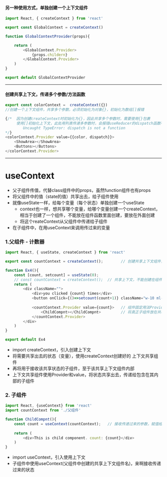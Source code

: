 
#### 另一种使用方式，单独创建一个上下文组件

```javascript
import React, { createContext } from 'react'

export const GlobalContext = createContext()

function GlobalContextProvider(props){

    return (
        <GlobalContext.Provider>
            {props.childern}
        </GlobalContext.Provider>
    )
}

export default GlobalContextProvider
```


-----

#### 创建共享上下文，传递多个参数/方法函数
```javascript
export const colorContext =  createContext({}) 
//创建一个上下文组件，共享多个参数，必须初始化为对象{}，初始化为数组[]报错
```
```javascript
{/*  因为创建createContext时初始化为{}，因此共享多个参数时，需要使用{}包裹
     使用[]初始化上下文，此处用列表传递多参数时，会报错useReducer的dispatch函数不能使用
        Uncaught TypeError: dispatch is not a function
*/}
<colorContext.Provider value={{color, dispatch}}>
    <ShowArea></ShowArea>
    <Buttons></Buttons>
</colorContext.Provider>
```


-----
# useContext
- 父子组件传值，代替class组件中的props，虽然function组件也有props
- 将父组件中的值（state的值）共享出去，给子组件使用
- 就像useState一样，给每个变量（每个状态）单独创建一个useState
  - context也一样，想共享哪个变量，给哪个变量创建一个createContext，相当于创建了一个组件，不能放在组件函数里面创建，要放在外面创建
  - 将这个reateContext从父组件中传递给子组件
- 在子组件中，在用useContext来调用传过来的变量

### 1.父组件 - 计数器
```javascript
import React, { useState, createContext } from 'react'

export const countContext = createContext();        // 创建共享上下文组件，并且要暴露出去

function Ex4(){
    const [count, setcount] = useState(0);
    // const countContext = createContext();  // 共享上下文，不能创建在组件函数内部
    return (
        <div className="">
            <div>you clicked {count} times</div>
            <button onClick={()=>setcount(count+1)} className="w-10 ml-2 shadow-md border-2">+1</button>
            
            <countContext.Provider value={count}>   // 组件固定用法Provider value
                <ChildCompnt></ChildCompnt>         // 将真正子组件放在共享上下文的组件内部
            </countContext.Provider>
        </div>
    )
}

export default Ex4
```
- import createContext，引入创建上下文
- 将需要共享出去的状态（变量），使用createContext创建好的 上下文共享组件
- 再将用于接收该共享状态的子组件，至于该共享上下文组件内部
- 上下文共享组件使用Provider和value，将状态共享出去，传递给包含在其内部的子组件

### 2. 子组件
```javascript
import React, {useContext} from 'react'
import countContext from './父组件'

function ChildCompnt(){
    const count = useContext(countContext);   // 接收传递过来的参数，赋值给count变量
    
    return (
        <div>This is child component. count: {count}</div>
    )
}
```
- import useContext，引入使用上下文
- 子组件中使用useContext(父组件中创建的共享上下文组件名)，来啊接收传递过来的状态













